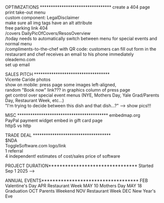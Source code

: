OPTIMIZATIONS *********************************
create a 404 page  
print take-out menu  
custom component: LegalDisclaimer  
make sure all img tags have an alt attribute  
free parking link 404  
/covers DailyPicOfCovers/ResosOverview  
/today needs to automatically switch between menu for special events and normal menu  
/compliments-to-the-chef with QR code: customers can fill out form in the restaurant and chef receives an email to his phone immediately  
oleademo.com  
set up email    
  

SALES PITCH ***********************************  
Vicente Caride photos  
show on mobile: press page some images left-aligned,  
random "Book now" link??? in graphics column of press page    
get control over special event menus (NYE, Mothers Day, Yale Grad/Parents Day, Restaurant Week, etc...)  
"I'm trying to decide between this dish and that dish...?" --> show pics!!!  
  
   
MISC ******************************************
embedmap.org  
PayPal payment widget embed in gift card page  
httpS vs http  
  
  
TRADE DEAL ************************************  
$NDA  
ToggleSoftware.com logo/link  
1 referral  
4 independent! estimates of cost/sales price of software  


PROJECT DURATION********************************
Started Sep 1 2025 -->



ANNUAL EVENTS***********************************
FEB Valentine's Day
APR Restaurant Week
MAY 10 Mothers Day
MAY 18 Graduation
OCT Parents Weekend
NOV Restaurant Week
DEC New Year's Eve